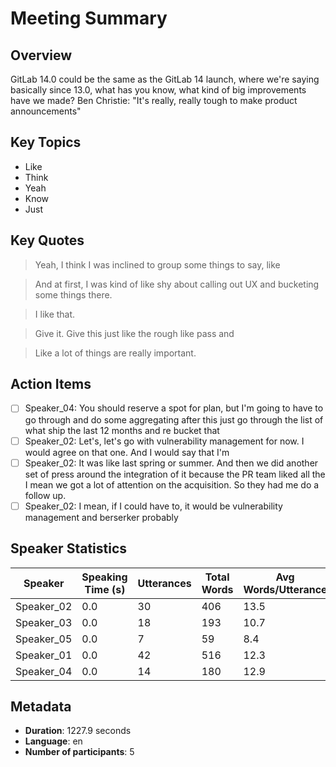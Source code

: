 # Meeting Summary

## Overview

GitLab 14.0 could be the same as the GitLab 14 launch, where we're saying basically since 13.0, what has you know, what kind of big improvements have we made? Ben Christie: "It's really, really tough to make product announcements"

## Key Topics

- Like
- Think
- Yeah
- Know
- Just

## Key Quotes

>  Yeah, I think I was inclined to group some things to say, like

>  And at first, I was kind of like shy about calling out UX and bucketing some things there.

>  I like that.

>  Give it. Give this just like the rough like pass and

>  Like a lot of things are really important.

## Action Items

- [ ] Speaker_04: You should reserve a spot for plan, but I'm going to have to go through and do some aggregating after this just go through the list of what ship the last 12 months and re bucket that
- [ ] Speaker_02: Let's, let's go with vulnerability management for now. I would agree on that one. And I would say that I'm
- [ ] Speaker_02: It was like last spring or summer. And then we did another set of press around the integration of it because the PR team liked all the I mean we got a lot of attention on the acquisition. So they had me do a follow up.
- [ ] Speaker_02: I mean, if I could have to, it would be vulnerability management and berserker probably

## Speaker Statistics

| Speaker | Speaking Time (s) | Utterances | Total Words | Avg Words/Utterance |
|---------|------------------|------------|-------------|---------------------|
| Speaker_02 | 0.0 | 30 | 406 | 13.5 |
| Speaker_03 | 0.0 | 18 | 193 | 10.7 |
| Speaker_05 | 0.0 | 7 | 59 | 8.4 |
| Speaker_01 | 0.0 | 42 | 516 | 12.3 |
| Speaker_04 | 0.0 | 14 | 180 | 12.9 |

## Metadata

- **Duration**: 1227.9 seconds
- **Language**: en
- **Number of participants**: 5
